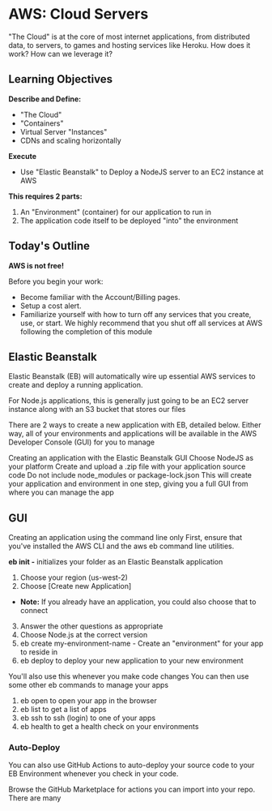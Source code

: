 # AWS: Cloud Servers
"The Cloud" is at the core of most internet applications, from distributed data, to servers, to games and hosting services like Heroku. How does it work? How can we leverage it?

## Learning Objectives
**Describe and Define:**
- "The Cloud"
- "Containers"
- Virtual Server "Instances"
- CDNs and scaling horizontally


**Execute**
- Use "Elastic Beanstalk" to Deploy a NodeJS server to an EC2 instance at AWS

**This requires 2 parts:**

1. An "Environment" (container) for our application to run in
1. The application code itself to be deployed "into" the environment

## Today's Outline

**AWS is not free!**


Before you begin your work:
- Become familiar with the Account/Billing pages.
- Setup a cost alert.
- Familiarize yourself with how to turn off any services that you create, use, or start.
We highly recommend that you shut off all services at AWS following the completion of this module

## Elastic Beanstalk
Elastic Beanstalk (EB) will automatically wire up essential AWS services to create and deploy a running application.

For Node.js applications, this is generally just going to be an EC2 server instance along with an S3 bucket that stores our files

There are 2 ways to create a new application with EB, detailed below. Either way, all of your environments and applications will be available in the AWS Developer Console (GUI) for you to manage

Creating an application with the Elastic Beanstalk GUI
Choose NodeJS as your platform
Create and upload a .zip file with your application source code
Do not include node_modules or package-lock.json
This will create your application and environment in one step, giving you a full GUI from where you can manage the app

## GUI

Creating an application using the command line only
First, ensure that you've installed the AWS CLI and the aws eb command line utilities.

**eb init -** initializes your folder as an Elastic Beanstalk application
1. Choose your region (us-west-2)
1. Choose [Create new Application]
- **Note:** If you already have an application, you could also choose that to connect
3. Answer the other questions as appropriate
1. Choose Node.js at the correct version
1. eb create my-environment-name - Create an "environment" for your app to reside in
1. eb deploy to deploy your new application to your new environment


You'll also use this whenever you make code changes
You can then use some other eb commands to manage your apps

1. eb open to open your app in the browser
1. eb list to get a list of apps
1. eb ssh to ssh (login) to one of your apps
1. eb health to get a health check on your environments

### Auto-Deploy
You can also use GitHub Actions to auto-deploy your source code to your EB Environment whenever you check in your code.

Browse the GitHub Marketplace for actions you can import into your repo. There are many